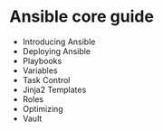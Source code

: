 # Ansible core guide

- Introducing Ansible
- Deploying Ansible
- Playbooks
- Variables
- Task Control
- Jinja2 Templates
- Roles
- Optimizing 
- Vault
